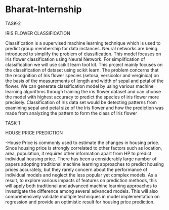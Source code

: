# Bharat-Internship
TASK-2

IRIS FLOWER CLASSIFICATION

Classification is a supervised machine learning technique which is used to predict group membership for data instances. Neural networks are being introduced to simplify the problem of classification. This model focuses on Iris flower classification using Neural Network. For simplification of classification we will use scikit learn tool kit. This project mainly focuses on the classification of dataset using scikit learn. The problem concerns that the recognition of Iris flower species (setosa, versicolor and verginica) on the basis of the measurements of length and width of sepal and petal of the flower. We can generate classification model by using various machine learning algorithms through training the iris flower dataset and can choose the model with highest accuracy to predict the species of iris flower more precisely. Classification of Iris data set would be detecting patterns from examining sepal and petal size of the Iris flower and how the prediction was made from analyzing the pattern to form the class of Iris flower



TASK-1

HOUSE PRICE PREDICTION

-House Price is commonly used to estimate the changes in housing price. Since housing price is strongly correlated to other factors such as location, area, population, it requires other information apart from HP to predict individual housing price. There has been a considerably large number of papers adopting traditional machine learning approaches to predict housing prices accurately, but they rarely concern about the performance of individual models and neglect the less popular yet complex models. As a result, to explore various impacts of features on prediction methods, this will apply both traditional and advanced machine learning approaches to investigate the difference among several advanced models. This will also comprehensively validate multiple techniques in model implementation on regression and provide an optimistic result for housing price prediction.
